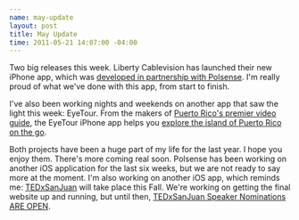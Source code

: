 ```yaml
--- 
name: may-update
layout: post
title: May Update
time: 2011-05-21 14:07:00 -04:00
---
```


Two big releases this week. Liberty Cablevision has launched their new iPhone app, which was [developed in partnership with Polsense](http://blog.polsense.com/liberty-cable-iphone-application "Liberty Cable iPhone Application"). I'm really proud of what we've done with this app, from start to finish.

I've also been working nights and weekends on another app that saw the light this week: EyeTour. From the makers of [Puerto Rico's premier video guide](http://www.eyetour.com/ "EyeTour"), the EyeTour iPhone app helps you [explore the island of Puerto Rico on the go](http://itunes.apple.com/us/app/eyetour/id414703689 "EyeTour iPhone app").

Both projects have been a huge part of my life for the last year. I hope you enjoy them. There's more coming real soon. Polsense has been working on another iOS application for the last six weeks, but we are not ready to say more at the moment. I'm also working on another iOS app, which reminds me: [TEDxSanJuan](http://www.tedxsanjuan.com "TEDxSanJuan") will take place this Fall. We're working on getting the final website up and running, but until then, [TEDxSanJuan Speaker Nominations ARE OPEN](http://clearshore.wufoo.com/forms/nominate-a-speaker-tedxsanjuan-19-nov-2011/ "Nominate a Speaker for TEDxSanJuan").